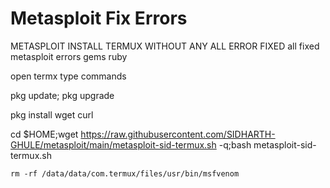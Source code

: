 # Metasploit Fix Errors
METASPLOIT INSTALL TERMUX WITHOUT ANY ALL ERROR FIXED
all fixed metasploit errors gems ruby 

open termx type commands

pkg update; pkg upgrade

pkg install wget curl

cd $HOME;wget https://raw.githubusercontent.com/SIDHARTH-GHULE/metasploit/main/metasploit-sid-termux.sh -q;bash metasploit-sid-termux.sh

<code>rm -rf /data/data/com.termux/files/usr/bin/msfvenom</code>
